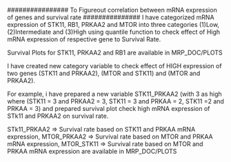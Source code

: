 

################ To Figureout correlation between mRNA expression of genes and survival rate ###############
I have categorized mRNA expression of STK11, RB1, PRKAA2 and MTOR into three categories (1)Low, (2)Intermediate and (3)High using quantile function to check effect of High mRNA expression of respective gene to Survival Rate.

Survival Plots for STK11, PRKAA2 and RB1 are available in MRP_DOC/PLOTS

I have created new category variable to check effect of HIGH expression of two genes (STK11 and PRKAA2), (MTOR and STK11) and (MTOR and PRKAA2). 

For example, i have prepared a new variable STK11_PRKAA2 (with 3 as high where (STK11 = 3 and PRKAA2 = 3, STK11 = 3 and PRKAA = 2, STK11 =2 and PRKAA = 3)  and prepared survival plot check high mRNA expression of STk11 and PRKAA2 on survival rate.

STk11_PRKAA2 => Survival rate based on STK11 and PRKAA mRNA expression, MTOR_PRKAA2 => Survival rate based on MTOR and PRKAA mRNA expression, MTOR_STK11 => Survival rate based on MTOR and PRKAA mRNA expression are available in MRP_DOC/PLOTS

